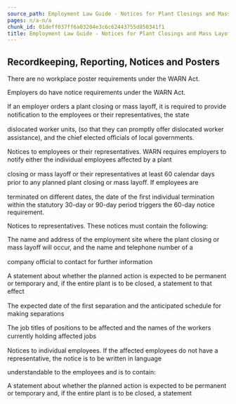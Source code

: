 ```yaml
---
source_path: Employment Law Guide - Notices for Plant Closings and Mass Layoffs.md
pages: n/a-n/a
chunk_id: 01deff037ff6a03204e3c6c62443755d850341f1
title: Employment Law Guide - Notices for Plant Closings and Mass Layoffs
---
```

## Recordkeeping, Reporting, Notices and Posters

There are no workplace poster requirements under the WARN Act.

Employers do have notice requirements under the WARN Act.

If an employer orders a plant closing or mass layoﬀ, it is required to provide notiﬁcation to the employees or their representatives, the state

dislocated worker units, (so that they can promptly oﬀer dislocated worker assistance), and the chief elected oﬃcials of local governments.

Notices to employees or their representatives. WARN requires employers to notify either the individual employees aﬀected by a plant

closing or mass layoﬀ or their representatives at least 60 calendar days prior to any planned plant closing or mass layoﬀ. If employees are

terminated on diﬀerent dates, the date of the ﬁrst individual termination within the statutory 30-day or 90-day period triggers the 60-day notice requirement.

Notices to representatives. These notices must contain the following:

The name and address of the employment site where the plant closing or mass layoﬀ will occur, and the name and telephone number of a

company oﬃcial to contact for further information

A statement about whether the planned action is expected to be permanent or temporary and, if the entire plant is to be closed, a statement to that eﬀect

The expected date of the ﬁrst separation and the anticipated schedule for making separations

The job titles of positions to be aﬀected and the names of the workers currently holding aﬀected jobs

Notices to individual employees. If the aﬀected employees do not have a representative, the notice is to be written in language

understandable to the employees and is to contain:

A statement about whether the planned action is expected to be permanent or temporary and, if the entire plant is to be closed, a statement
